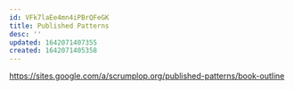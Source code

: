 ```yaml
---
id: VFk7laEe4mn4iPBrQFeGK
title: Published Patterns
desc: ''
updated: 1642071407355
created: 1642071405358
---
```


https://sites.google.com/a/scrumplop.org/published-patterns/book-outline
